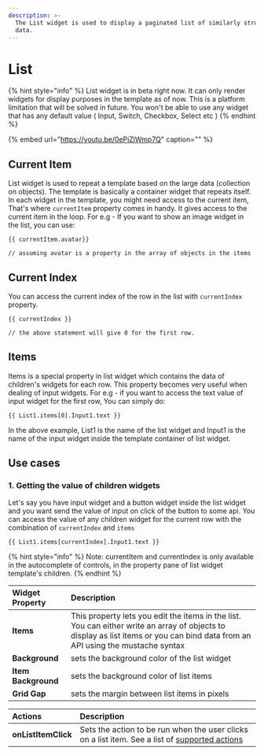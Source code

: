 ```yaml
---
description: >-
  The List widget is used to display a paginated list of similarly structured
  data.
---
```


# List

{% hint style="info" %}
List widget is in beta right now. It can only render widgets for display purposes in the template as of now. This is a platform limitation that will be solved in future. You won't be able to use any widget that has any default value \( Input, Switch, Checkbox, Select etc \)
{% endhint %}

{% embed url="https://youtu.be/0ePiZlWmp7Q" caption="" %}

## Current Item

List widget is used to repeat a template based on the large data \(collection on objects\). The template is basically a container widget that repeats itself. In each widget in the template, you might need access to the current item, That's where `currentItem` property comes in handy. It gives access to the current item in the loop. For e.g - If you want to show an image widget in the list, you can use:

```text
{{ currentItem.avatar}}

// assuming avatar is a property in the array of objects in the items
```

## Current Index

You can access the current index of the row in the list with `currentIndex` property.

```text
{{ currentIndex }}

// the above statement will give 0 for the first row.
```

## Items

Items is a special property in list widget which contains the data of children's widgets for each row. This property becomes very useful when dealing of input widgets. For e.g - if you want to access the text value of input widget for the first row, You can simply do:

```text
{{ List1.items[0].Input1.text }}
```

In the above example, List1 is the name of the list widget and Input1 is the name of the input widget inside the template container of list widget.

## Use cases

### 1. Getting the value of children widgets

Let's say you have input widget and a button widget inside the list widget and you want send the value of input on click of the button to some api. You can access the value of any children widget for the current row with the combination of `currentIndex` and `items`

```text
{{ List1.items[currentIndex].Input1.text }}
```

{% hint style="info" %}
Note: currentItem and currentIndex is only available in the autocomplete of controls, in the property pane of list widget template's children.
{% endhint %}

| Widget Property | Description |
| :--- | :--- |
| **Items** | This property lets you edit the items in the list. You can either write an array of objects to display as list items or you can bind data from an API using the mustache syntax |
| **Background** | sets the background color of the list widget |
| **Item Background** | sets the background color of list items |
| **Grid Gap** | sets the margin between list items in pixels |

| Actions | Description |
| :--- | :--- |
| **onListItemClick** | Sets the action to be run when the user clicks on a list item. See a list of [supported actions](../core-concepts/writing-code/appsmith-framework.md) |

